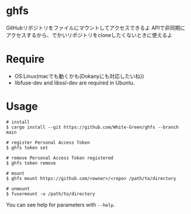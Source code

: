 # ghfs
GitHubリポジトリをファイルにマウントしてアクセスできるよ
APIで非同期にアクセスするから、でかいリポジトリをcloneしたくないときに使えるよ

# Require
- OS:Linux(macでも動くかも(Dokanyにも対応したいね))
- libfuse-dev and libssl-dev are required in Ubuntu.

# Usage
```
# install
$ cargo install --git https://github.com/White-Green/ghfs --branch main

# register Personal Access Token
$ ghfs token set

# remove Personal Access Token registered
$ ghfs token remove

# mount
$ ghfs mount https://github.com/<owner>/<repo> /path/to/directory

# unmount
$ fusermount -u /path/to/directory
```
You can see help for parameters with `--help`.
